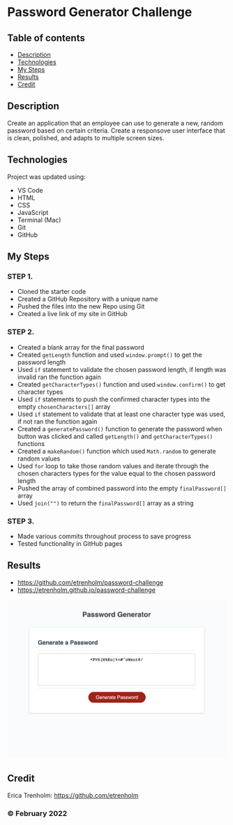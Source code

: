 # Password Generator Challenge

## Table of contents
* [Description](#description)
* [Technologies](#technologies)
* [My Steps](#my-steps)
* [Results](#results)
* [Credit](#credit)

## Description
Create an application that an employee can use to generate a new, random password based on certain criteria. Create a responsove user interface that is clean, polished, and adapts to multiple screen sizes.
	
## Technologies
Project was updated using:
* VS Code
* HTML
* CSS
* JavaScript
* Terminal (Mac)
* Git
* GitHub

## My Steps
### STEP 1. 
* Cloned the starter code
* Created a GitHub Repository with a unique name 
* Pushed the files into the new Repo using Git
* Created a live link of my site in GitHub

### STEP 2.
* Created a blank array for the final password
* Created <code>getLength</code> function and used <code>window.prompt()</code> to get the password length
* Used <code>if</code> statement to validate the chosen password length, if length was invalid ran the function again 
* Created <code>getCharacterTypes()</code> function and used <code>window.confirm()</code> to get character types
* Used <code>if</code> statements to push the confirmed character types into the empty <code>chosenCharacters[]</code> array
* Used <code>if</code> statement to validate that at least one character type was used, if not ran the function again 
* Created a <code>generatePassword()</code> function to generate the password when button was clicked and called <code>getLength()</code> and <code>getCharacterTypes()</code> functions
* Created a <code>makeRandom()</code> function which used <code>Math.random</code> to generate random values
* Used <code>for</code> loop to take those random values and iterate through the chosen characters types for the value equal to the chosen password length
* Pushed the array of combined password into the empty <code>finalPassword[]</code> array
* Used <code>join("")</code> to return the <code>finalPassword[]</code> array as a string

### STEP 3.
* Made various commits throughout process to save progress
* Tested functionality in GitHub pages


## Results

* https://github.com/etrenholm/password-challenge
* https://etrenholm.github.io/password-challenge

![mockup](/images/PasswordGenerator.png)

## Credit

Erica Trenholm: https://github.com/etrenholm

### ©️ February 2022
